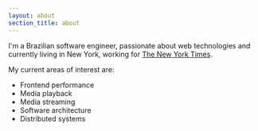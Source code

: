 ```yaml
---
layout: about
section_title: about
---
```


I'm a Brazilian software engineer, passionate about web technologies and currently living in New
York, working for [The New York Times](https://mobile.nytimes.com).

My current areas of interest are:
- Frontend performance
- Media playback
- Media streaming
- Software architecture
- Distributed systems
